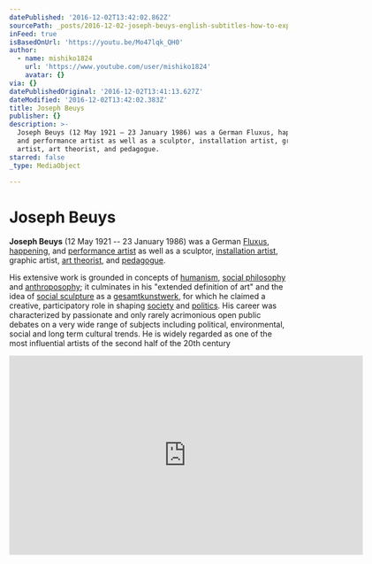 ```yaml
---
datePublished: '2016-12-02T13:42:02.862Z'
sourcePath: _posts/2016-12-02-joseph-beuys-english-subtitles-how-to-explain-pictures-t.md
inFeed: true
isBasedOnUrl: 'https://youtu.be/Mo47lqk_QH0'
author:
  - name: mishiko1824
    url: 'https://www.youtube.com/user/mishiko1824'
    avatar: {}
via: {}
datePublishedOriginal: '2016-12-02T13:41:13.627Z'
dateModified: '2016-12-02T13:42:02.383Z'
title: Joseph Beuys
publisher: {}
description: >-
  Joseph Beuys (12 May 1921 – 23 January 1986) was a German Fluxus, happening,
  and performance artist as well as a sculptor, installation artist, graphic
  artist, art theorist, and pedagogue.
starred: false
_type: MediaObject

---
```

# Joseph Beuys

**Joseph Beuys** (12 May 1921 -- 23 January 1986) was a German [Fluxus][0], [happening][1], and [performance artist][2] as well as a sculptor, [installation artist][3], graphic artist, [art theorist][4], and [pedagogue][5].

His extensive work is grounded in concepts of [humanism][6], [social philosophy][7] and [anthroposophy][8]; it culminates in his "extended definition of art" and the idea of [social sculpture][9] as a [gesamtkunstwerk][10], for which he claimed a creative, participatory role in shaping [society][11] and [politics][12]. His career was characterized by passionate and only rarely acrimonious open public debates on a very wide range of subjects including political, environmental, social and long term cultural trends. He is widely regarded as one of the most influential artists of the second half of the 20th century

<iframe src="https://cdn.embedly.com/widgets/media.html?src=https%3A%2F%2Fwww.youtube.com%2Fembed%2FMo47lqk_QH0%3Ffeature%3Doembed&amp;url=http%3A%2F%2Fwww.youtube.com%2Fwatch%3Fv%3DMo47lqk_QH0&amp;image=https%3A%2F%2Fi.ytimg.com%2Fvi%2FMo47lqk_QH0%2Fhqdefault.jpg&amp;key=b7d04c9b404c499eba89ee7072e1c4f7&amp;type=text%2Fhtml&amp;schema=youtube" width="640" height="360" scrolling="no" frameborder="0" allowfullscreen="" style=""></iframe>



[0]: https://en.wikipedia.org/wiki/Fluxus "Fluxus"
[1]: https://en.wikipedia.org/wiki/Happening "Happening"
[2]: https://en.wikipedia.org/wiki/Performance_artist "Performance artist"
[3]: https://en.wikipedia.org/wiki/Installation_artist "Installation artist"
[4]: https://en.wikipedia.org/wiki/Art_theory "Art theory"
[5]: https://en.wikipedia.org/wiki/Pedagogue "Pedagogue"
[6]: https://en.wikipedia.org/wiki/Humanism "Humanism"
[7]: https://en.wikipedia.org/wiki/Social_philosophy "Social philosophy"
[8]: https://en.wikipedia.org/wiki/Anthroposophy "Anthroposophy"
[9]: https://en.wikipedia.org/wiki/Social_sculpture "Social sculpture"
[10]: https://en.wikipedia.org/wiki/Gesamtkunstwerk "Gesamtkunstwerk"
[11]: https://en.wikipedia.org/wiki/Society "Society"
[12]: https://en.wikipedia.org/wiki/Politics "Politics"